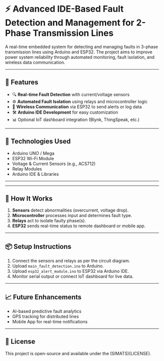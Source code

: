 
# ⚡ Advanced IDE-Based Fault Detection and Management for 2-Phase Transmission Lines

A real-time embedded system for detecting and managing faults in 3-phase transmission lines using Arduino and ESP32. The project aims to improve power system reliability through automated monitoring, fault isolation, and wireless data communication.

---

## 🚀 Features

- 🔍 **Real-time Fault Detection** with current/voltage sensors
- ⚙️ **Automated Fault Isolation** using relays and microcontroller logic
- 📡 **Wireless Communication** via ESP32 to send alerts or log data
- 🛠️ **Arduino IDE Development** for easy customization
- 📊 Optional IoT dashboard integration (Blynk, ThingSpeak, etc.)

---

## 🔧 Technologies Used

- Arduino UNO / Mega
- ESP32 Wi-Fi Module
- Voltage & Current Sensors (e.g., ACS712)
- Relay Modules
- Arduino IDE & Libraries

---


---

## 🧪 How It Works

1. **Sensors** detect abnormalities (overcurrent, voltage drop).
2. **Microcontroller** processes input and determines fault type.
3. **Relays** act to isolate faulty phase(s).
4. **ESP32** sends real-time status to remote dashboard or mobile app.

---

## 📦 Setup Instructions

1. Connect the sensors and relays as per the circuit diagram.
2. Upload `main_fault_detection.ino` to Arduino.
3. Upload `esp32_alert_module.ino` to ESP32 via Arduino IDE.
4. Monitor serial output or connect IoT dashboard for live data.

---

## 📈 Future Enhancements

- AI-based predictive fault analytics
- GPS tracking for distributed lines
- Mobile App for real-time notifications

---

## 📄 License

This project is open-source and available under the (SIMATS)(LICENSE).



